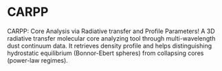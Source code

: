 # CARPP
CARPP: Core Analysis via Radiative transfer and Profile Parameters! A 3D radiative transfer molecular core analyzing tool through multi-wavelength dust continuum data. It retrieves density profile and helps distinguishing hydrostatic equilibrium (Bonnor-Ebert spheres) from collapsing cores (power-law regimes). 
